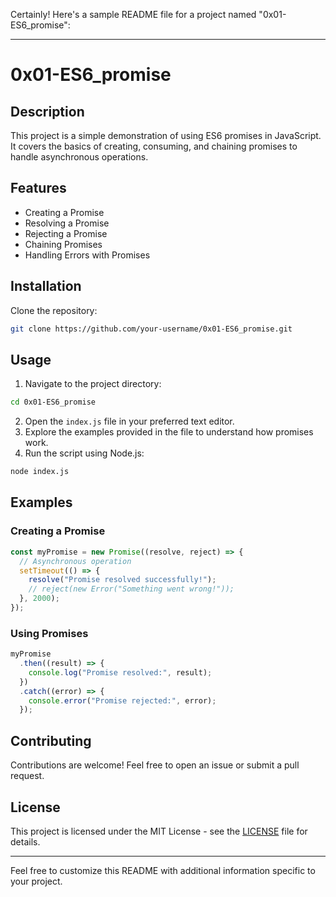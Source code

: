 Certainly! Here's a sample README file for a project named "0x01-ES6_promise":

---

# 0x01-ES6_promise

## Description
This project is a simple demonstration of using ES6 promises in JavaScript. It covers the basics of creating, consuming, and chaining promises to handle asynchronous operations.

## Features
- Creating a Promise
- Resolving a Promise
- Rejecting a Promise
- Chaining Promises
- Handling Errors with Promises

## Installation
Clone the repository:
```bash
git clone https://github.com/your-username/0x01-ES6_promise.git
```

## Usage
1. Navigate to the project directory:
```bash
cd 0x01-ES6_promise
```
2. Open the `index.js` file in your preferred text editor.
3. Explore the examples provided in the file to understand how promises work.
4. Run the script using Node.js:
```bash
node index.js
```

## Examples
### Creating a Promise
```javascript
const myPromise = new Promise((resolve, reject) => {
  // Asynchronous operation
  setTimeout(() => {
    resolve("Promise resolved successfully!");
    // reject(new Error("Something went wrong!"));
  }, 2000);
});
```

### Using Promises
```javascript
myPromise
  .then((result) => {
    console.log("Promise resolved:", result);
  })
  .catch((error) => {
    console.error("Promise rejected:", error);
  });
```

## Contributing
Contributions are welcome! Feel free to open an issue or submit a pull request.

## License
This project is licensed under the MIT License - see the [LICENSE](LICENSE) file for details.

---

Feel free to customize this README with additional information specific to your project.
